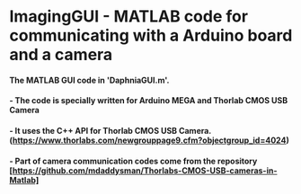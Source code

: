 # ImagingGUI - MATLAB code for communicating with a Arduino board and a camera

#### The MATLAB GUI code in 'DaphniaGUI.m'. 
#### - The code is specially written for Arduino MEGA and Thorlab CMOS USB Camera
#### - It uses the C++ API for Thorlab CMOS USB Camera. (https://www.thorlabs.com/newgrouppage9.cfm?objectgroup_id=4024)
#### - Part of camera communication codes come from the repository [https://github.com/mdaddysman/Thorlabs-CMOS-USB-cameras-in-Matlab]
